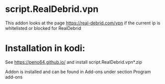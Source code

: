 # script.RealDebrid.vpn
This addon looks at the page https://real-debrid.com/vpn if the current ip is whitelisted or blocked for RealDebrid

# Installation in kodi:
See https://peno64.github.io/ and install script.RealDebrid.vpn*.zip

Addon is installed and can be found in Add-ons under section Program add-ons
